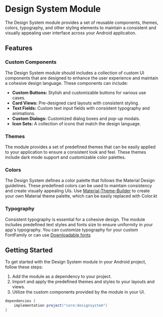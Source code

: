 # Design System Module

The Design System module provides a set of reusable components, themes, colors, typography, and other styling elements to maintain a consistent and visually appealing user interface across your Android application.

## Features

### Custom Components

The Design System module should includes a collection of custom UI components that are designed to enhance the user experience and maintain a cohesive design language. These components can include:

- **Custom Buttons:** Stylish and customizable buttons for various use cases.
- **Card Views:** Pre-designed card layouts with consistent styling.
- **Text Fields:** Custom text input fields with consistent typography and animations.
- **Custom Dialogs:** Customized dialog boxes and pop-up modals.
- **Icon Sets:** A collection of icons that match the design language.

### Themes

The module provides a set of predefined themes that can be easily applied to your application to ensure a consistent look and feel. These themes include dark mode support and customizable color palettes.

### Colors

The Design System defines a color palette that follows the Material Design guidelines. These predefined colors can be used to maintain consistency and create visually appealing UIs.
Use [Material-Theme-Builder](https://m3.material.io/theme-builder#/custom) to create your own Material theme palette, which can be easily replaced with Color.kt

### Typography

Consistent typography is essential for a cohesive design. The module includes predefined text styles and fonts size to ensure uniformity in your app's typography.
You can customize typography for your custom FontFamily or can use [Downloadable fonts](https://developer.android.com/jetpack/compose/text/fonts#downloadable-fonts) 

## Getting Started

To get started with the Design System module in your Android project, follow these steps:

1. Add the module as a dependency to your project.
2. Import and apply the predefined themes and styles to your layouts and views.
3. Utilize the custom components provided by the module in your UI.

```gradle
dependencies {
    implementation project("core:designsystem")
}
